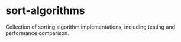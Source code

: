 # sort-algorithms
Collection of sorting algorithm implementations, including testing and performance comparison.  
